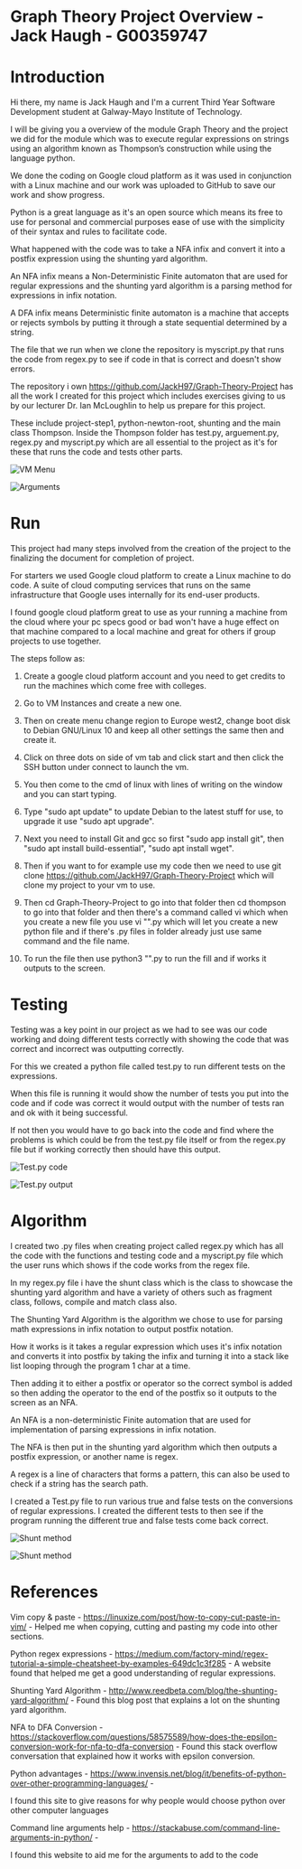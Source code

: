 # Graph Theory Project Overview - Jack Haugh - G00359747 

  

# Introduction 

Hi there, my name is Jack Haugh and I'm a current Third Year Software Development student at Galway-Mayo Institute of Technology. </br> 

I will be giving you a overview of the module Graph Theory and the project we did for the module which was to execute regular expressions on strings using an algorithm known as Thompson’s construction while using the language python.</br> 

We done the coding on Google cloud platform as it was used in conjunction with a Linux machine and our work was uploaded to GitHub to save our work and show progress. </br> 

Python is a great language as it's an open source which means its free to use for personal and commercial purposes ease of use with the simplicity of their syntax and rules to facilitate code. </br> 

What happened with the code was to take a NFA infix and convert it into a postfix expression using the shunting yard algorithm. </br> 

An NFA infix means a Non-Deterministic Finite automaton that are used for regular expressions and the shunting yard algorithm is a parsing method for expressions in infix notation. </br> 

A DFA infix means Deterministic finite automaton is a machine that accepts or rejects symbols by putting it through a state sequential determined by a string. </br> 

The file that we run when we clone the repository is myscript.py that runs the code from regex.py to see if code in that is correct and doesn't show errors.</br> 

The repository i own https://github.com/JackH97/Graph-Theory-Project has all the work I created for this project which includes exercises giving to us by our lecturer Dr. Ian McLoughlin to help us prepare for this project. </br> 

These include project-step1, python-newton-root, shunting and the main class Thompson. Inside the Thompson folder has test.py, arguement.py, regex.py and myscript.py which are all essential to the project as it's for these that runs the code and tests other parts. </br> 

  

![VM Menu](https://i.ibb.co/17xTC0n/google-cloud.png) 

![Arguments](https://i.ibb.co/D8KhjBx/arguments.png) 

  

# Run 

This project had many steps involved from the creation of the project to the finalizing the document for completion of project. </br> 

For starters we used Google cloud platform to create a Linux machine to do code. A suite of cloud computing services that runs on the same infrastructure that Google uses internally for its end-user products. </br> 

I found google cloud platform great to use as your running a machine from the cloud where your pc specs good or bad won't have a huge effect on that machine compared to a local machine and great for others if group projects to use together. </br> 

The steps follow as: 

1. Create a google cloud platform account and you need to get credits to run the machines which come free with colleges.  

2. Go to VM Instances and create a new one.  

3. Then on create menu change region to Europe west2, change boot disk to Debian GNU/Linux 10 and keep all other settings the same then and create it.  

4. Click on three dots on side of vm tab and click start and then click the SSH button under connect to launch the vm.  

5. You then come to the cmd of linux with lines of writing on the window and you can start typing.  

6. Type "sudo apt update" to update Debian to the latest stuff for use, to upgrade it use "sudo apt upgrade".  

7. Next you need to install Git and gcc so first "sudo app install git", then "sudo apt install build-essential", "sudo apt install wget".  

8. Then if you want to for example use my code then we need to use git clone https://github.com/JackH97/Graph-Theory-Project which will clone my project to your vm to use.  

9. Then cd Graph-Theory-Project to go into that folder then cd thompson to go into that folder and then there's a command called vi which when you create a new file you use vi "".py which will let you create a new python file and if there's .py files in folder already just use same command and the file name.  

10. To run the file then use python3 "".py to run the fill and if works it outputs to the screen. 

  

# Testing 

Testing was a key point in our project as we had to see was our code working and doing different tests correctly with showing the code that was correct and incorrect was outputting correctly. </br> 

For this we created a python file called test.py to run different tests on the expressions. </br> 

When this file is running it would show the number of tests you put into the code and if code was correct it would output with the number of tests ran and ok with it being successful. </br> 

If not then you would have to go back into the code and find where the problems is which could be from the test.py file itself or from the regex.py file but if working correctly then should have this output.</br> 

![Test.py code](https://i.ibb.co/n3fffHn/test-py.png) 

![Test.py output](https://i.ibb.co/QDLtfFW/test.png) 

  

# Algorithm 

I created two .py files when creating project called regex.py which has all the code with the functions and testing code and a myscript.py file which the user runs which shows if the code works from the regex file. </br> 

In my regex.py file i have the shunt class which is the class to showcase the shunting yard algorithm and have a variety of others such as fragment class, follows, compile and match class also. </br> 

The Shunting Yard Algorithm is the algorithm we chose to use for parsing math expressions in infix notation to output postfix notation. </br> 

How it works is it takes a regular expression which uses it's infix notation and converts it into postfix by taking the infix and turning it into a stack like list looping through the program 1 char at a time. </br>  

Then adding it to either a postfix or operator so the correct symbol is added so then adding the operator to the end of the postfix so it outputs to the screen as an NFA. </br> 

An NFA is a non-deterministic Finite automation that are used for implementation of parsing expressions in infix notation. </br> 

The NFA is then put in the shunting yard algorithm which then outputs a postfix expression, or another name is regex. </br> 

A regex is a line of characters that forms a pattern, this can also be used to check if a string has the search path. </br> 

I created a Test.py file to run various true and false tests on the conversions of regular expressions. I created the different tests to then see if the program running the different true and false tests come back correct. </br> 

![Shunt method](https://upload.wikimedia.org/wikipedia/commons/thumb/2/24/Shunting_yard.svg/800px-Shunting_yard.svg.png) 

![Shunt method](https://i.ibb.co/KFTs26W/shunt.png) 

  

# References 

Vim copy & paste - https://linuxize.com/post/how-to-copy-cut-paste-in-vim/ - Helped me when copying, cutting and pasting my code into other sections. 

  

Python regex expressions - https://medium.com/factory-mind/regex-tutorial-a-simple-cheatsheet-by-examples-649dc1c3f285 - A website found that helped me get a good understanding of regular expressions. 

  

Shunting Yard Algorithm - http://www.reedbeta.com/blog/the-shunting-yard-algorithm/ - Found this blog post that explains a lot on the shunting yard algorithm. 

  

NFA to DFA Conversion - https://stackoverflow.com/questions/58575589/how-does-the-epsilon-conversion-work-for-nfa-to-dfa-conversion - Found this stack overflow conversation that explained how it works with epsilon conversion. 

  

Python advantages - https://www.invensis.net/blog/it/benefits-of-python-over-other-programming-languages/ -  

I found this site to give reasons for why people would choose python over other computer languages 

  

Command line arguments help - https://stackabuse.com/command-line-arguments-in-python/ -  

I found this website to aid me for the arguments to add to the code 

 
